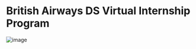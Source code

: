 # British Airways DS Virtual Internship Program
![image](https://user-images.githubusercontent.com/68168071/208015626-505dc939-4551-4ccc-a60e-18827d60bf66.png)
